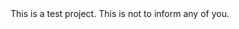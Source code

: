 <!DOCTYPE html>
<html>
   <head>
      <title>READ ME</title>
   </head>
   <body>
     <main>
     This is a test project. This is not to inform any of you.
     </main>
   </body>
</html>
